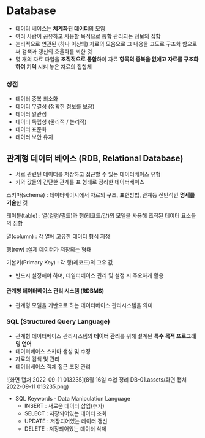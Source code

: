 # Database

- 데이터 베이스는 **체계화된 데이터**의 모임
- 여러 사람이 공유하고 사용할 목적으로 통합 관리되는 정보의 집합
- 논리적으로 연관된 (하나 이상의) 자료의 모음으로 그 내용을 고도로 구조화 함으로써 검색과 갱신의 효율화를 꾀한 것
- 몇 개의 자료 파일을 **조직적으로 통합**하여 자료 **항목의 중복을 없애고 자료를 구조화하여 기억** 시켜 놓은 자료의 집합체



### 장점

- 데이터 중복 최소화
- 데이터 무결성 (정확한 정보를 보장)
- 데이터 일관성
- 데이터 독립성 (물리적 / 논리적)
- 데이터 표준화
- 데이터 보안 유지





## 관계형 데이터 베이스 (RDB, Relational Database)

- 서로 관련된 데이터를 저장하고 접근할 수 있는 데이터베이스 유형
- 키와 값들의 간단한 관계를 표 형태로 정리한 데이터베이스



스키마(schema) : 데이터베이시에서 자료의 구조, 표현방법, 관계등 전반적인 **명세를 기술**한 것

테이블(table) : 열(컬럼/필드)과 행(레코드/값)의 모델을 사용해 조직된 데이터 요소들의 집합

열(column) : 각 열에 고유한 데이터 형식 지정

행(row) :실제 데이터가 저장되는 형태

기본키(Primary Key) : 각 행(레코드)의 고유 값

- 반드시 설정해야 하며, 데잍터베이스 관리 및 설정 시 주요하게 활용





#### 관계형 데이터베이스 관리 시스템 (RDBMS)

- 관계형 모델을 기반으로 하는 데이터베이스 관리시스템을 의미



### SQL (Structured Query Language)

- 관계형 데이터베이스 관리시스템의 **데이터 관리**를 위해 설계된 **특수 목적 프로그래밍 언어**
- 데이터베이스 스키마 생성 및 수정
- 자료의 검색 및 관리
- 데이터베이스 객체 접근 조정 관리

![화면 캡처 2022-09-11 013235](8월 16일 수업 정리 DB-01.assets/화면 캡처 2022-09-11 013235.png)

- SQL Keywords - Data Manipulation Language
  - INSERT : 새로운 데이터 삽입(추가)
  - SELECT : 저장되어있는 데이터 조회
  - UPDATE : 저장되어있는 데이터 갱신
  - DELETE : 저장되어있는 데이터 삭제





